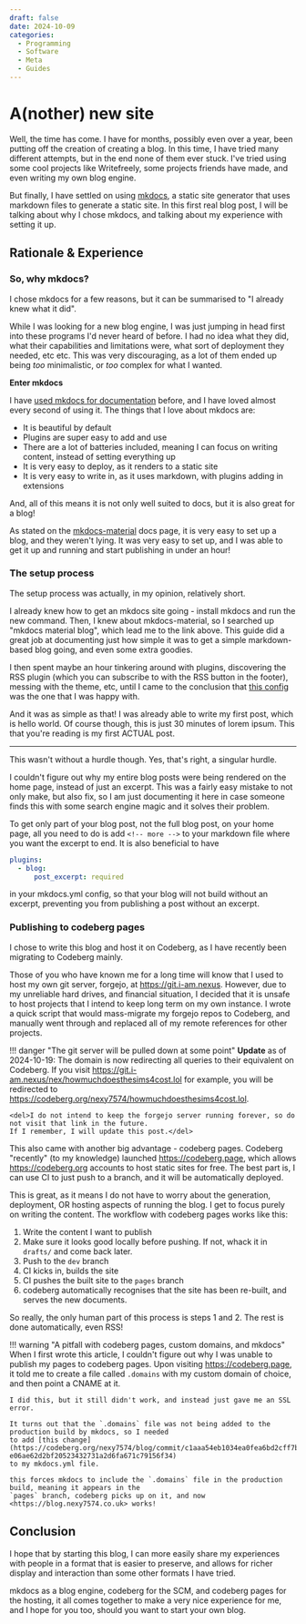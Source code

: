 ```yaml
---
draft: false
date: 2024-10-09
categories:
  - Programming
  - Software
  - Meta
  - Guides
---
```


# A(nother) new site

Well, the time has come. I have for months, possibly even over a year, been putting off the creation of creating a blog.
In this time, I have tried many different attempts, but in the end none of them ever stuck.
I've tried using some cool projects like Writefreely, some projects friends have made, and even writing my own blog engine.

But finally, I have settled on using [mkdocs](https://www.mkdocs.org/), a static site generator that uses markdown files to generate a static site.
In this first real blog post, I will be talking about why I chose mkdocs, and talking about my experience with setting it up.

<!-- more -->

## Rationale & Experience

### So, why mkdocs?

I chose mkdocs for a few reasons, but it can be summarised to "I already knew what it did".

While I was looking for a new blog engine, I was just jumping in head first into these programs I'd never heard of before.
I had no idea what they did, what their capabilities and limitations were, what sort of deployment they needed, etc etc.
This was very discouraging, as a lot of them ended up being *too* minimalistic, or *too* complex for what I wanted.

**Enter mkdocs**

I have [used mkdocs for documentation](https://docs.nio-bot.dev) before, and I have loved almost every second of using it.
The things that I love about mkdocs are:

- It is beautiful by default
- Plugins are super easy to add and use
- There are a lot of batteries included, meaning I can focus on writing content, instead of setting everything up
- It is very easy to deploy, as it renders to a static site
- It is very easy to write in, as it uses markdown, with plugins adding in extensions

And, all of this means it is not only well suited to docs, but it is also great for a blog!

As stated on the [mkdocs-material](https://squidfunk.github.io/mkdocs-material/setup/setting-up-a-blog/) docs page, it is very easy to set up a blog,
and they weren't lying. It was very easy to set up, and I was able to get it up and running and start publishing in under an hour!

### The setup process

The setup process was actually, in my opinion, relatively short.

I already knew how to get an mkdocs site going - install mkdocs and run the new command.
Then, I knew about mkdocs-material, so I searched up "mkdocs material blog", which lead me to
the link above. This guide did a great job at documenting just how simple it was to get a simple
markdown-based blog going, and even some extra goodies.

I then spent maybe an hour tinkering around with plugins, discovering the RSS plugin
(which you can subscribe to with the RSS button in the footer), messing with the theme, etc,
until I came to the conclusion that 
[this config](https://codeberg.org/nexy7574/blog/src/branch/dev/mkdocs.yml)
was the one that I was happy with.

And it was as simple as that! I was already able to write my first post, which is
hello world. Of course though, this is just 30 minutes of lorem ipsum. This that you're reading is my
first ACTUAL post.

---

This wasn't without a hurdle though.
Yes, that's right, a singular hurdle.

I couldn't figure out why my entire blog posts were being rendered on the home page, instead of just an
excerpt.
This was a fairly easy mistake to not only make, but also fix, so I am just documenting it here in case
someone finds this with some search engine magic and it solves their problem.

To get only part of your blog post, not the full blog post, on your home page, all you need to do
is add `<!-- more -->` to your markdown file where you want the excerpt to end.
It is also beneficial to have

```yaml
plugins:
  - blog:
      post_excerpt: required
```

in your mkdocs.yml config, so that your blog will not build without an excerpt, preventing you from
publishing a post without an excerpt.

### Publishing to codeberg pages

I chose to write this blog and host it on Codeberg, as I have recently been migrating to Codeberg mainly.

Those of you who have known me for a long time will know that I used to host my own git server,
forgejo, at <https://git.i-am.nexus>. However, due to my unreliable hard drives, and financial situation,
I decided that it is unsafe to host projects that I intend to keep long term on my own instance.
I wrote a quick script that would mass-migrate my forgejo repos to Codeberg, and
manually went through and replaced all of my remote references for other projects.

!!! danger "The git server will be pulled down at some point"
    **Update** as of 2024-10-19: The domain is now redirecting all queries to their equivalent on Codeberg.
    If you visit <https://git.i-am.nexus/nex/howmuchdoesthesims4cost.lol> for example, you will be
    redirected to <https://codeberg.org/nexy7574/howmuchdoesthesims4cost.lol>.

    <del>I do not intend to keep the forgejo server running forever, so do not visit that link in the future.
    If I remember, I will update this post.</del>

This also came with another big advantage - codeberg pages.
Codeberg "recently" (to my knowledge) launched <https://codeberg.page>, which allows
<https://codeberg.org> accounts to host static sites for free. The best part is, I can use CI to
just push to a branch, and it will be automatically deployed.

This is great, as it means I do not have to worry about the generation, deployment, OR hosting aspects
of running the blog. I get to focus purely on writing the content.
The workflow with codeberg pages works like this:

1. Write the content I want to publish
2. Make sure it looks good locally before pushing. If not, whack it in `drafts/` and come back later.
3. Push to the `dev` branch
4. CI kicks in, builds the site
5. CI pushes the built site to the `pages` branch
6. codeberg automatically recognises that the site has been re-built, and serves the new documents.

So really, the only human part of this process is steps 1 and 2. The rest is done automatically,
even RSS!

!!! warning "A pitfall with codeberg pages, custom domains, and mkdocs"
    When I first wrote this article, I couldn't figure out why I was unable to publish my pages to
    codeberg pages. Upon visiting <https://codeberg.page>, it told me to create a file called `.domains`
    with my custom domain of choice, and then point a CNAME at it.

    I did this, but it still didn't work, and instead just gave me an SSL error.

    It turns out that the `.domains` file was not being added to the production build by mkdocs, so I needed
    to add [this change](https://codeberg.org/nexy7574/blog/commit/c1aaa54eb1034ea0fea6bd2cff7bf0f44c7169e7#diff-e06ae62d2bf20523432731a2d6fa671c79156f34)
    to my mkdocs.yml file.

    this forces mkdocs to include the `.domains` file in the production build, meaning it appears in the
    `pages` branch, codeberg picks up on it, and now <https://blog.nexy7574.co.uk> works!

## Conclusion

I hope that by starting this blog, I can more easily share my experiences with people in a format that
is easier to preserve, and allows for richer display and interaction than some other formats I have tried.

mkdocs as a blog engine, codeberg for the SCM, and codeberg pages for the hosting, it all comes together to
make a very nice experience for me, and I hope for you too, should you want to start your own blog.
